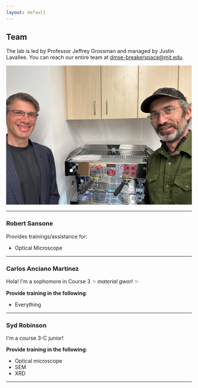```yaml
---
layout: default
---
```


## Team

The lab is led by Professor Jeffrey Grossman and managed by Justin Lavallee. You can reach our entire team at [dmse-breakerspace@mit.edu](mailto:dmse-breakerspace@mit.edu).

![Jeff and Justin at the espresso machine](./assets/img/jeff-justin.JPG)

___

### Robert Sansone

Provides trainings/assistance for:
 - Optical Microscope

___


### Carlos Anciano Martinez

Hola! I'm a sophomore in Course 3 _✨ material gworl ✨_

__Provide training in the following__:
 - Everything

___


### Syd Robinson

I'm a course 3-C junior!

__Provide training in the following__:
 - Optical microscope
 - SEM
 - XRD


___

